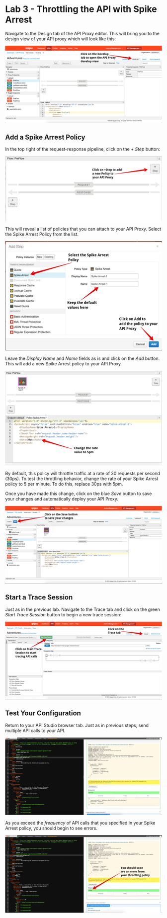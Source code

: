 # Lab 3 - Throttling the API with Spike Arrest

Navigate to the Design tab of the API Proxy editor. This will bring you to the design view of your API proxy which will look like this:

![API Proxy Design View](proxy-design-view.png)

## Add a Spike Arrest Policy

In the top right of the request-response pipeline, click on the *+ Step* button:

![API Proxy Request](request-pipeline.png)

This will reveal a list of policies that you can attach to your API Proxy. Select the Spike Arrest Policy from the list. 

![Policy List](policy-list.png)

Leave the *Display Name* and *Name* fields as is and click on the *Add* button. This will add a new Spike Arrest policy to your API Proxy. 

![Spike Arrest](spike-arrest.png)

By default, this policy will throttle traffic at a rate of 30 requests per second (30ps). To test the throttling behavior, change the rate of your Spike Arrest policy to 5 per minute. To do this, replace 30ps with 5pm. 

Once you have made this change, click on the blue *Save* button to save your changes and automatically deploy your API Proxy. 

![Save Proxy](save-proxy.png)

## Start a Trace Session

Just as in the previous lab. Navigate to the Trace tab and click on the green *Start Trace Session* button to begin a new trace session:

![Spike Trace](spike-trace.png)

## Test Your Configuration

Return to your API Studio browser tab. Just as in previous steps, send multiple API calls to your API.

![Spike Trace](apistudio-spike.png)

 As you exceed the *frequency* of API calls that you specified in your Spike Arrest policy, you should begin to see errors.

![Spike Trace](spike-error.png)
